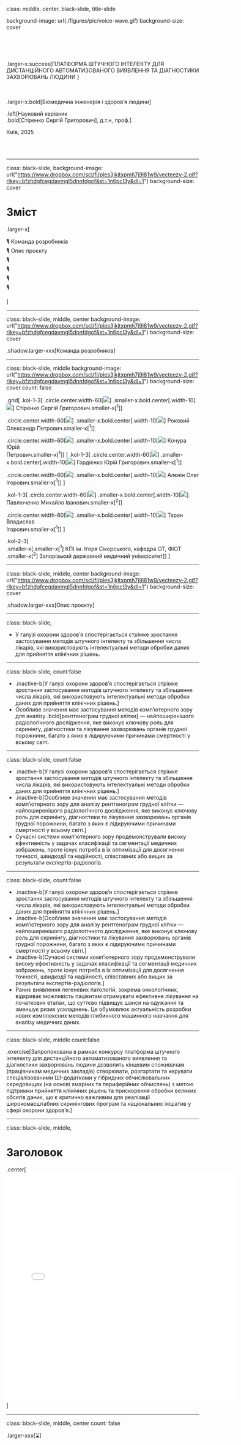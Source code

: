 class: middle, center,  black-slide, title-slide

background-image: url(./figures/pic/voice-wave.gif)
background-size: cover

<br><br><br> <div class="title-slide">
  <div class="center-logo"></div>
</div>
.larger-x.success[ПЛАТФОРМА ШТУЧНОГО IНТЕЛЕКТУ ДЛЯ ДИСТАНЦIЙНОГО АВТОМАТИЗОВАНОГО ВИЯВЛЕННЯ ТА ДIАГНОСТИКИ ЗАХВОРЮВАНЬ ЛЮДИНИ
] 

<br> 


<br><br>.larger-x.bold[Біомедична інженерія і здоров’я людини]<br> 

.left[Науковий керiвник<br>
.bold[Стіренко Сергій Григорович], д.т.н, проф.] <br>

Київ, 2025

<br><br>

---

class:  black-slide,
background-image: url("https://www.dropbox.com/scl/fi/ples3jkjtxpmh7j9l81w9/vecteezy-2.gif?rlkey=bfzhdgfcegdavmgl5dnnfdgof&st=1n6pcl3y&dl=1")
background-size: cover

# Зміст

.larger-x[ <p class="shadow" style="line-height: 200%;"> 

🎙️ Команда розробників <br>
🎙️ Опис проєкту <br> 
🎙️  <br> 
🎙️  <br>
🎙️   <br> 
🎙️   <br>      
</p>]

---

class:  black-slide, middle, center
background-image: url("https://www.dropbox.com/scl/fi/ples3jkjtxpmh7j9l81w9/vecteezy-2.gif?rlkey=bfzhdgfcegdavmgl5dnnfdgof&st=1n6pcl3y&dl=1")
background-size: cover


.shadow.larger-xxx[Команда розробників]

---

class:  black-slide, middle
background-image: url("https://www.dropbox.com/scl/fi/ples3jkjtxpmh7j9l81w9/vecteezy-2.gif?rlkey=bfzhdgfcegdavmgl5dnnfdgof&st=1n6pcl3y&dl=1")
background-size: cover
count: false

.grid[
.kol-1-3[ 
.circle.center.width-60[![](./figures/pic/stirenko.jpg)]
.smaller-x.bold.center[.width-10[![](./figures/pic/ua.gif)] Стіренко Сергій Григорович.smaller-x[$^1$]] 

.circle.center.width-60[![](./figures/pic/132.jpg)]
.smaller-x.bold.center[.width-10[![](./figures/pic/ua.gif)] Роковий Олександр Петрович.smaller-x[$^1$]] 

.circle.center.width-60[![](./figures/pic/ykochura.jpg)]
.smaller-x.bold.center[.width-10[![](./figures/pic/ua.gif)] Кочура Юрій<br> Петрович.smaller-x[$^1$]] 
]
.kol-1-3[ 
.circle.center.width-60[![](./figures/pic/ygordienko.jpg)]
.smaller-x.bold.center[.width-10[![](./figures/pic/ua.gif)] Гордієнко Юрій Григорович.smaller-x[$^1$]] 

.circle.center.width-60[![](./figures/pic/571.jpg)]
.smaller-x.bold.center[.width-10[![](./figures/pic/ua.gif)] Алєнін Олег<br> Ігорович.smaller-x[$^1$]] 
]

.kol-1-3[ 
.circle.center.width-60[![](./figures/pic/176.jpg)]
.smaller-x.bold.center[.width-10[![](./figures/pic/ua.gif)] Павлюченко Михайло Іванович.smaller-x[$^2$]] 

.circle.center.width-60[![](./figures/pic/276.jpg)]
.smaller-x.bold.center[.width-10[![](./figures/pic/ua.gif)] Таран Владислав<br> Ігорович.smaller-x[$^1$]]
]

.kol-2-3[<br>.smaller-x[.smaller-x[$^1$] КПІ ім. Ігоря Сікорського, кафедра ОТ, ФІОТ<br>
.smaller-x[$^2$]  Запорізький державний медичний університет]]
]

---

class:  black-slide, middle, center
background-image: url("https://www.dropbox.com/scl/fi/ples3jkjtxpmh7j9l81w9/vecteezy-2.gif?rlkey=bfzhdgfcegdavmgl5dnnfdgof&st=1n6pcl3y&dl=1")
background-size: cover


.shadow.larger-xxx[Опис проєкту]

---
class:  black-slide, 


- У галузi охорони здоров’я спостерiгається стрiмке зростання застосування методiв штучного iнтелекту та збiльшення числа лiкарiв, якi використовують iнтелектуальнi методи обробки даних для прийняття клiнiчних рiшень.

---

class:  black-slide, 
count:false

- .inactive-b[У галузi охорони здоров’я спостерiгається стрiмке зростання застосування методiв штучного iнтелекту та збiльшення числа лiкарiв, якi використовують iнтелектуальнi методи обробки даних для прийняття клiнiчних рiшень.] 
- Особливе значення має застосування методiв комп’ютерного зору для аналiзу .bold[рентгенограм грудної клiтки] &mdash; найпоширенiшого радiологiчного дослiдження, яке виконує ключову роль для скринiнгу, дiагностики та лiкування захворювань органiв грудної порожнини, багато з яких є лiдируючими причинами смертностi у всьому свiтi.

---

class:  black-slide,
count:false

- .inactive-b[У галузi охорони здоров’я спостерiгається стрiмке зростання застосування методiв штучного iнтелекту та збiльшення числа лiкарiв, якi використовують iнтелектуальнi методи обробки даних для прийняття клiнiчних рiшень.] 
- .inactive-b[Особливе значення має застосування методiв комп’ютерного зору для аналiзу рентгенограм грудної клiтки &mdash; найпоширенiшого радiологiчного дослiдження, яке виконує ключову роль для скринiнгу, дiагностики та лiкування захворювань органiв грудної порожнини, багато з яких є лiдируючими причинами смертностi у всьому свiтi.]
- Сучаснi системи комп’ютерного зору продемонстрували високу ефективнiсть у задачах класифiкацiї та сегментацiї медичних зображень, проте iснує потреба в їх оптимiзацiї для досягнення точностi, швидкодiї та надiйностi, спiвставних або вищих за результати експертiв-радiологiв. 

---

class:  black-slide,
count:false

- .inactive-b[У галузi охорони здоров’я спостерiгається стрiмке зростання застосування методiв штучного iнтелекту та збiльшення числа лiкарiв, якi використовують iнтелектуальнi методи обробки даних для прийняття клiнiчних рiшень.] 
- .inactive-b[Особливе значення має застосування методiв комп’ютерного зору для аналiзу рентгенограм грудної клiтки &mdash; найпоширенiшого радiологiчного дослiдження, яке виконує ключову роль для скринiнгу, дiагностики та лiкування захворювань органiв грудної порожнини, багато з яких є лiдируючими причинами смертностi у всьому свiтi.]
- .inactive-b[Сучаснi системи комп’ютерного зору продемонстрували високу ефективнiсть у задачах класифiкацiї та сегментацiї медичних зображень, проте iснує потреба в їх оптимiзацiї для досягнення точностi, швидкодiї та надiйностi, спiвставних або вищих за результати експертiв-радiологiв.]
-  Раннє виявлення легеневих патологій, зокрема онкологічних, відкриває можливість пацієнтам отримувати ефективне лікування на початкових етапах, що суттєво підвищує шанси на одужання та зменшує ризик ускладнень. Це обумовлює актуальнiсть розробки нових комплексних методiв глибинного машинного навчання для аналізу медичних даних.

---

class:  black-slide, middle
count:false

.exercise[Запропонована в рамках конкурсу платформа штучного iнтелекту для дистанцiйного автоматизованого виявлення та дiагностики захворювань людини дозволить кiнцевим споживачам (працiвникам медичних закладiв) створювати, розгортати та керувати спецiалiзованими ШI-додатками у гiбридних обчислювальних середовищах (на основi хмарних та периферiйних обчислень) з метою підтримки прийняття клінічних рішень та прискорення обробки великих обсягiв даних, що є критично важливим для реалiзацiї широкомасштабних скринiнгових програм та нацiональних iнiцiатив у сферi охорони здоров’я.]

---


class: black-slide, middle, 

# Заголовок

.center[<iframe src="before-after.html" width="600" height="600" style="border:none;"></iframe>]


---

class: black-slide, middle, center
count: false

.larger-xxx[⌛] 